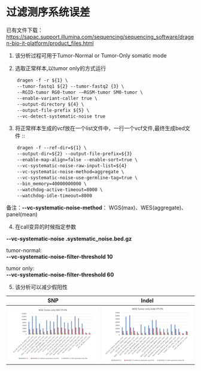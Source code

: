 # 过滤测序系统误差

已有文件下载：https://sapac.support.illumina.com/sequencing/sequencing_software/dragen-bio-it-platform/product_files.html

1. 该分析过程可用于Tumor-Normal or Tumor-Only somatic mode

2. 选取正常样本,以tumor only的方式运行
```{.cs}
    dragen -f -r ${1} \
    --tumor-fastq1 ${2} --tumor-fastq2 {3} \
    --RGID-tumor RG0-tumor -–RGSM-tumor SM0-tumor \
    --enable-variant-caller true \
    --output-directory ${4} \
    --output-file-prefix ${5} \
    --vc-detect-systematic-noise true
```

3. 将正常样本生成的vcf放在一个list文件中，一行一个vcf文件,最终生成bed文件 ::
```{.cs}
    dragen -f --ref-dir=${1} \
    --output-dir=${2} --output-file-prefix=${3}
    --enable-map-align=false --enable-sort=true \
    --vc-systematic-noise-raw-input-list=${4} 
    --vc-systematic-noise-method=aggregate \
    --vc-systematic-noise-use-germline-tag=true \
    --bin_memory=40000000000 \
    --watchdog-active-timeout=8000 \
    --watchdog-idle-timeout=8000
```
备注：**--vc-systematic-noise-method**： WGS(max)、WES(aggregate)、panel(mean)

4. 在call变异的时候指定参数

**--vc-systematic-noise <prefix>.systematic_noise.bed.gz**

tumor-normal:<br>**--vc-systematic-noise-filter-threshold 10**

tumor only:<br>**--vc-systematic-noise-filter-threshold 60**


5. 该分析可以减少假阳性

|SNP|Indel|
|----|----|
|![snp.png](./SNV.png)|![Indel.png](./Indel.png)|

